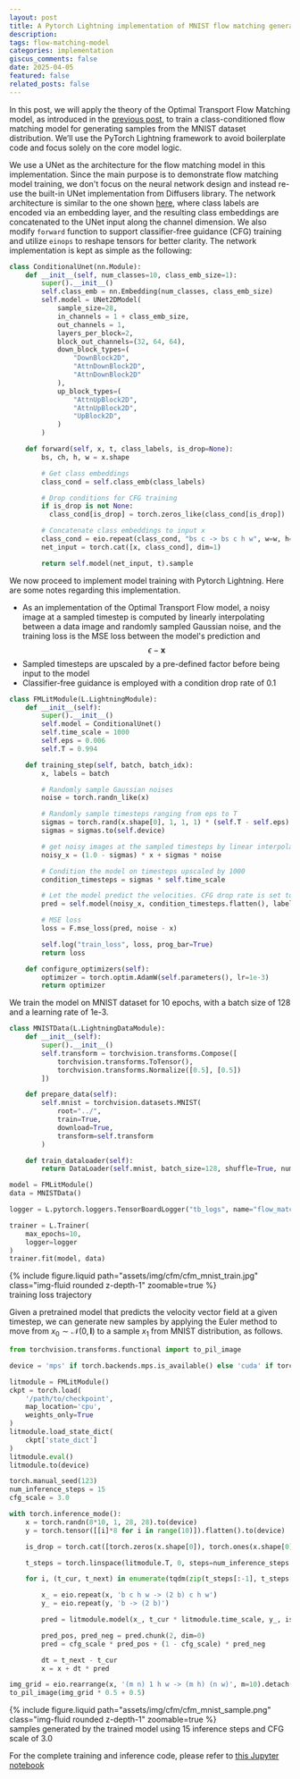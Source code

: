 ```yaml
---
layout: post
title: A Pytorch Lightning implementation of MNIST flow matching generative model
description:
tags: flow-matching-model
categories: implementation
giscus_comments: false
date: 2025-04-05
featured: false
related_posts: false
---
```


<!--- cSpell:ignore mathbb,mathcal,mathbf  --->

In this post, we will apply the theory of the Optimal Transport Flow Matching model, as introduced in the [previous post](../cfm/), to train a class-conditioned flow matching model for generating samples from the MNIST dataset distribution. We’ll use the PyTorch Lightning framework to avoid boilerplate code and focus solely on the core model logic.

We use a UNet as the architecture for the flow matching model in this implementation. Since the main purpose is to demonstrate flow matching model training, we don't focus on the neural network design and instead re-use the built-in UNet implementation from Diffusers library. The network architecture is similar to the one shown [here](https://huggingface.co/learn/diffusion-course/en/unit2/3), where class labels are encoded via an embedding layer, and the resulting class embeddings are concatenated to the UNet input along the channel dimension. We also modify `forward` function to support classifier-free guidance (CFG) training and utilize `einops` to reshape tensors for better clarity. The network implementation is kept as simple as the following:

```python
class ConditionalUnet(nn.Module):
    def __init__(self, num_classes=10, class_emb_size=1):
        super().__init__()
        self.class_emb = nn.Embedding(num_classes, class_emb_size)
        self.model = UNet2DModel(
            sample_size=28,
            in_channels = 1 + class_emb_size,
            out_channels = 1,
            layers_per_block=2,
            block_out_channels=(32, 64, 64),
            down_block_types=(
                "DownBlock2D",
                "AttnDownBlock2D",
                "AttnDownBlock2D"
            ),
            up_block_types=(
                "AttnUpBlock2D",
                "AttnUpBlock2D",
                "UpBlock2D",
            )
        )

    def forward(self, x, t, class_labels, is_drop=None):
        bs, ch, h, w = x.shape

        # Get class embeddings
        class_cond = self.class_emb(class_labels)

        # Drop conditions for CFG training
        if is_drop is not None:
          class_cond[is_drop] = torch.zeros_like(class_cond[is_drop])

        # Concatenate class embeddings to input x
        class_cond = eio.repeat(class_cond, "bs c -> bs c h w", w=w, h=h)
        net_input = torch.cat([x, class_cond], dim=1)

        return self.model(net_input, t).sample
```

We now proceed to implement model training with Pytorch Lightning. Here are some notes regarding this implementation.

- As an implementation of the Optimal Transport Flow model, a noisy image at a sampled timestep is computed by linearly interpolating between a data image and randomly sampled Gaussian noise, and the training loss is the MSE loss between the model's prediction and $$\epsilon - \mathbf{x}$$
- Sampled timesteps are upscaled by a pre-defined factor before being input to the model
- Classifier-free guidance is employed with a condition drop rate of 0.1

```python
class FMLitModule(L.LightningModule):
    def __init__(self):
        super().__init__()
        self.model = ConditionalUnet()
        self.time_scale = 1000
        self.eps = 0.006
        self.T = 0.994

    def training_step(self, batch, batch_idx):
        x, labels = batch

        # Randomly sample Gaussian noises
        noise = torch.randn_like(x)

        # Randomly sample timesteps ranging from eps to T
        sigmas = torch.rand(x.shape[0], 1, 1, 1) * (self.T - self.eps) + self.eps
        sigmas = sigmas.to(self.device)

        # get noisy images at the sampled timesteps by linear interpolation
        noisy_x = (1.0 - sigmas) * x + sigmas * noise

        # Condition the model on timesteps upscaled by 1000
        condition_timesteps = sigmas * self.time_scale

        # Let the model predict the velocities. CFG drop rate is set to be 0.1
        pred = self.model(noisy_x, condition_timesteps.flatten(), labels, is_drop=torch.rand(x.shape[0]) <= 0.1)

        # MSE loss
        loss = F.mse_loss(pred, noise - x)

        self.log("train_loss", loss, prog_bar=True)
        return loss

    def configure_optimizers(self):
        optimizer = torch.optim.AdamW(self.parameters(), lr=1e-3)
        return optimizer
```

We train the model on MNIST dataset for 10 epochs, with a batch size of 128 and a learning rate of 1e-3.

```python
class MNISTData(L.LightningDataModule):
    def __init__(self):
        super().__init__()
        self.transform = torchvision.transforms.Compose([
            torchvision.transforms.ToTensor(),
            torchvision.transforms.Normalize([0.5], [0.5])
        ])

    def prepare_data(self):
        self.mnist = torchvision.datasets.MNIST(
            root="../",
            train=True,
            download=True,
            transform=self.transform
        )

    def train_dataloader(self):
        return DataLoader(self.mnist, batch_size=128, shuffle=True, num_workers=2)

model = FMLitModule()
data = MNISTData()

logger = L.pytorch.loggers.TensorBoardLogger("tb_logs", name="flow_matching_model")

trainer = L.Trainer(
    max_epochs=10,
    logger=logger
)
trainer.fit(model, data)
```

<div class="row">
  <div class="mx-auto col-sm-6 mt-3 mt-md-0">
      {% include figure.liquid path="assets/img/cfm/cfm_mnist_train.jpg" class="img-fluid rounded z-depth-1" zoomable=true %}
  </div>
</div>
<div class="caption">
  training loss trajectory
</div>

Given a pretrained model that predicts the velocity vector field at a given timestep, we can generate new samples by applying the Euler method to move from $x_0\sim \mathcal{N}(0,\mathbf{I})$ to a sample $x_1$ from MNIST distribution, as follows.

```python
from torchvision.transforms.functional import to_pil_image

device = 'mps' if torch.backends.mps.is_available() else 'cuda' if torch.cuda.is_available() else 'cpu'

litmodule = FMLitModule()
ckpt = torch.load(
    '/path/to/checkpoint',
    map_location='cpu',
    weights_only=True
)
litmodule.load_state_dict(
    ckpt['state_dict']
)
litmodule.eval()
litmodule.to(device)

torch.manual_seed(123)
num_inference_steps = 15
cfg_scale = 3.0

with torch.inference_mode():
    x = torch.randn(8*10, 1, 28, 28).to(device)
    y = torch.tensor([[i]*8 for i in range(10)]).flatten().to(device)

    is_drop = torch.cat([torch.zeros(x.shape[0]), torch.ones(x.shape[0])]).bool().to(device)

    t_steps = torch.linspace(litmodule.T, 0, steps=num_inference_steps + 1, device=device)

    for i, (t_cur, t_next) in enumerate(tqdm(zip(t_steps[:-1], t_steps[1:]))):

        x_ = eio.repeat(x, 'b c h w -> (2 b) c h w')
        y_ = eio.repeat(y, 'b -> (2 b)')

        pred = litmodule.model(x_, t_cur * litmodule.time_scale, y_, is_drop)

        pred_pos, pred_neg = pred.chunk(2, dim=0)
        pred = cfg_scale * pred_pos + (1 - cfg_scale) * pred_neg

        dt = t_next - t_cur
        x = x + dt * pred

img_grid = eio.rearrange(x, '(m n) 1 h w -> (m h) (n w)', m=10).detach().cpu().clip(-1, 1)
to_pil_image(img_grid * 0.5 + 0.5)
```

<div class="row">
  <div class="mx-auto col-sm-6 mt-3 mt-md-0">
      {% include figure.liquid path="assets/img/cfm/cfm_mnist_sample.png" class="img-fluid rounded z-depth-1" zoomable=true %}
  </div>
</div>
<div class="caption">
  samples generated by the trained model using 15 inference steps and CFG scale of 3.0
</div>

For the complete training and inference code, please refer to [this Jupyter notebook](https://colab.research.google.com/drive/1ieHUpYbizrBWP4ilUf11d5wcWBdoCufi?usp=sharing)
